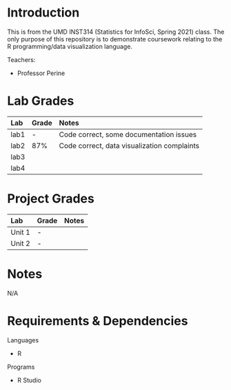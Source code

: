 # Introduction
This is from the UMD INST314 (Statistics for InfoSci, Spring 2021) class. The only purpose of this repository is to demonstrate coursework relating to the R programming/data visualization language.

Teachers:
- Professor Perine

# Lab Grades

|Lab|Grade|Notes|
|:-|:-|:-|
|lab1|-|Code correct, some documentation issues|
|lab2|87%|Code correct, data visualization complaints|
|lab3|||
|lab4|||

# Project Grades

|Lab|Grade|Notes|
|:-|:-|:-|
|Unit 1|-||
|Unit 2|-||

# Notes
N/A

# Requirements & Dependencies
Languages
- R

Programs
- R Studio
